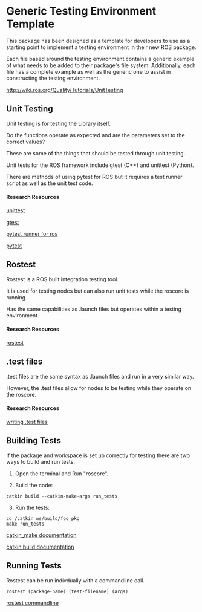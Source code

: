 # Generic Testing Environment Template

This package has been designed as a template for developers to use as a starting point to implement a testing environment in their new ROS package.

Each file based around the testing environment contains a generic example of what needs to be added to their package's file system. Additionally, each file has a complete example as well as the generic one to assist in constructing the testing environment.

http://wiki.ros.org/Quality/Tutorials/UnitTesting

## Unit Testing

Unit testing is for testing the Library itself. 

Do the functions operate as expected and are the parameters set to the correct values? 

These are some of the things that should be tested through unit testing.

Unit tests for the ROS framework include gtest (C++) and unittest (Python).

There are methods of using pytest for ROS but it requires a test runner script as well as the unit test code.

#### Research Resources

[unittest](http://wiki.ros.org/unittest)

[gtest](http://wiki.ros.org/gtest)

[pytest runner for ros](https://machinekoder.com/testing-ros-powered-robots-pytest/)

[pytest](https://docs.pytest.org/en/latest/)

## Rostest

Rostest is a ROS built integration testing tool.

It is used for testing nodes but can also run unit tests while the roscore is running.

Has the same capabilities as .launch files but operates within a testing environment.

#### Research Resources

[rostest](http://wiki.ros.org/rostest)

## .test files

.test files are the same syntax as .launch files and run in a very similar way.

However, the .test files allow for nodes to be testing while they operate on the roscore.

#### Research Resources

[writing .test files](http://wiki.ros.org/rostest/Writing)

## Building Tests

If the package and workspace is set up correctly for testing there are two ways to build and run tests.

1. Open the terminal and Run "roscore".

2. Build the code:

```
catkin build --catkin-make-args run_tests
```
3. Run the tests:

```
cd /catkin_ws/build/foo_pkg
make run_tests
```

[catkin_make documentation](http://docs.ros.org/en/jade/api/catkin/html/howto/format2/run_tests.html)

[catkin build documentation](https://catkin-tools.readthedocs.io/en/latest/verbs/catkin_build.html#advanced-options)

## Running Tests

Rostest can be run indivdually with a commandline call.

```
rostest (package-name) (test-filename) (args)
```

[rostest commandline](http://wiki.ros.org/rostest/Commandline)